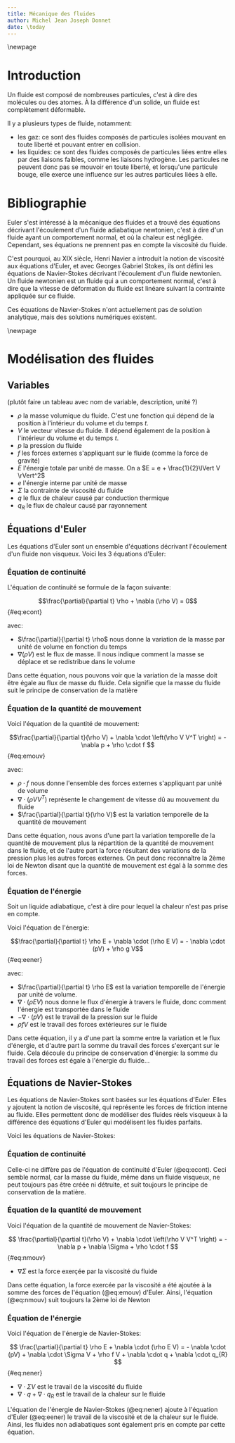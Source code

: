 ```yaml
---
title: Mécanique des fluides
author: Michel Jean Joseph Donnet
date: \today
---
```


\newpage
# Introduction

Un fluide est composé de nombreuses particules, c'est à dire des molécules ou des atomes.
À la différence d'un solide, un fluide est complètement déformable.

Il y a plusieurs types de fluide, notamment:

- les gaz: ce sont des fluides composés de particules isolées mouvant en toute liberté et pouvant entrer en collision.
- les liquides: ce sont des fluides composés de particules liées entre elles par des liaisons faibles, comme les liaisons hydrogène.
Les particules ne peuvent donc pas se mouvoir en toute liberté, et lorsqu'une particule bouge, elle exerce une influence sur les autres particules liées à elle.

# Bibliographie

Euler s'est intéressé à la mécanique des fluides et a trouvé des équations décrivant l'écoulement d'un fluide adiabatique newtonien, c'est à dire d'un fluide ayant un comportement normal, et où la chaleur est négligée.
Cependant, ses équations ne prennent pas en compte la viscosité du fluide.

C'est pourquoi, au XIX siècle, Henri Navier a introduit la notion de viscosité aux équations d'Euler, et avec Georges Gabriel Stokes, ils ont défini les équations de Navier-Stokes décrivant l'écoulement d'un fluide newtonien.
Un fluide newtonien est un fluide qui a un comportement normal, c'est à dire que la vitesse de déformation du fluide est linéare suivant la contrainte appliquée sur ce fluide.

Ces équations de Navier-Stokes n'ont actuellement pas de solution analytique, mais des solutions numériques existent.

\newpage
# Modélisation des fluides

## Variables

(plutôt faire un tableau avec nom de variable, description, unité ?)

- $\rho$ la masse volumique du fluide. C'est une fonction qui dépend de la position à l'intérieur du volume et du temps $t$.
- $V$ le vecteur vitesse du fluide. Il dépend également de la position à l'intérieur du volume et du temps $t$.
- $p$ la pression du fluide
- $f$ les forces externes s'appliquant sur le fluide (comme la force de gravité)
- $E$ l'énergie totale par unité de masse. On a $E = e + \frac{1}{2}\lVert V \rVert^2$
- $e$ l'énergie interne par unité de masse
- $\Sigma$ la contrainte de viscosité du fluide
- $q$ le flux de chaleur causé par conduction thermique
- $q_{R}$ le flux de chaleur causé par rayonnement

## Équations d'Euler

Les équations d'Euler sont un ensemble d'équations décrivant l'écoulement d'un fluide non visqueux.
Voici les 3 équations d'Euler:

### Équation de continuité

L'équation de continuité se formule de la façon suivante:

$$\frac{\partial}{\partial t} \rho + \nabla (\rho V) = 0$$ {#eq:econt}

avec:
    
- $\frac{\partial}{\partial t} \rho$ nous donne la variation de la masse par unité de volume en fonction du temps
- $\nabla (\rho V)$ est le flux de masse. Il nous indique comment la masse se déplace et se redistribue dans le volume

Dans cette équation, nous pouvons voir que la variation de la masse doit être égale au flux de masse du fluide. Cela signifie que la masse du fluide suit le principe de conservation de la matière

### Équation de la quantité de mouvement
    
Voici l'équation de la quantité de mouvement:

$$\frac{\partial}{\partial t}(\rho V) + \nabla \cdot \left(\rho V V^T \right) = - \nabla p  + \rho \cdot f $$ {#eq:emouv}

avec:

- $\rho \cdot f$ nous donne l'ensemble des forces externes s'appliquant par unité de volume
- $\nabla \cdot \left(\rho V V^T \right)$ représente le changement de vitesse dû au mouvement du fluide
- $\frac{\partial}{\partial t}(\rho V)$ est la variation temporelle de la quantité de mouvement 

Dans cette équation, nous avons d'une part la variation temporelle de la quantité de mouvement plus la répartition de la quantité de mouvement dans le fluide, et de l'autre part la force résultant des variations de la pression plus les autres forces externes. On peut donc reconnaître la 2ème loi de Newton disant que la quantité de mouvement est égal à la somme des forces.

### Équation de l'énergie

Soit un liquide adiabatique, c'est à dire pour lequel la chaleur n'est pas prise en compte.

Voici l'équation de l'énergie:

$$\frac{\partial}{\partial t} \rho E + \nabla \cdot (\rho E V) = - \nabla \cdot (pV) + \rho g V$$ {#eq:eener}

avec:

- $\frac{\partial}{\partial t} \rho E$ est la variation temporelle de l'énergie par unité de volume.
- $\nabla \cdot (\rho E V)$ nous donne le flux d'énergie à travers le fluide, donc comment l'énergie est transportée dans le fluide
- $- \nabla \cdot (pV)$ est le travail de la pression sur le fluide
- $\rho f V$ est le travail des forces extérieures sur le fluide

Dans cette équation, il y a d'une part la somme entre la variation et le flux d'énergie, et d'autre part la somme du travail des forces s'exerçant sur le fluide. Cela découle du principe de conservation d'énergie: la somme du travail des forces est égale à l'énergie du fluide...

## Équations de Navier-Stokes

Les équations de Navier-Stokes sont basées sur les équations d'Euler.
Elles y ajoutent la notion de viscosité, qui représente les forces de friction interne au fluide.
Elles permettent donc de modéliser des fluides réels visqueux à la différence des équations d'Euler qui modélisent les fluides parfaits.

Voici les équations de Navier-Stokes:

### Équation de continuité

Celle-ci ne diffère pas de l'équation de continuité d'Euler (@eq:econt).
Ceci semble normal, car la masse du fluide, même dans un fluide visqueux, ne peut toujours pas être créée ni détruite, et suit toujours le principe de conservation de la matière.

### Équation de la quantité de mouvement

Voici l'équation de la quantité de mouvement de Navier-Stokes:

$$
\frac{\partial}{\partial t}(\rho V) + \nabla \cdot \left(\rho V V^T \right)
= - \nabla p  + \nabla \Sigma +  \rho \cdot f
$$ {#eq:nmouv}

- $\nabla \Sigma$ est la force exerçée par la viscosité du fluide

Dans cette équation, la force exercée par la viscosité a été ajoutée à la somme des forces de l'équation (@eq:emouv) d'Euler.
Ainsi, l'équation (@eq:nmouv) suit toujours la 2ème loi de Newton

### Équation de l'énergie

Voici l'équation de l'énergie de Navier-Stokes:

$$
\frac{\partial}{\partial t} \rho E + \nabla \cdot (\rho E V)
= - \nabla \cdot (pV) + \nabla \cdot \Sigma V + \rho f V + \nabla \cdot q + \nabla \cdot q_{R}
$$ {#eq:nener}

- $\nabla \cdot \Sigma V$ est le travail de la viscosité du fluide
- $\nabla \cdot q + \nabla \cdot q_{R}$ est le travail de la chaleur sur le fluide

L'équation de l'énergie de Navier-Stokes (@eq:nener) ajoute à l'équation d'Euler (@eq:eener) le travail de la viscosité et de la chaleur sur le fluide.
Ainsi, les fluides non adiabatiques sont également pris en compte par cette équation.
